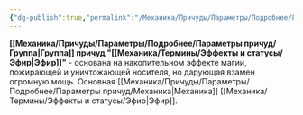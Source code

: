 ```yaml
---
{"dg-publish":true,"permalink":"/Механика/Причуды/Параметры/Подробнее/Группы причуд/Группа - Эфир/","noteIcon":"","created":"2025-09-07T13:19:32.647+03:00","updated":"2025-09-04T07:58:53.455+03:00"}
---
```


**[[Механика/Причуды/Параметры/Подробнее/Параметры причуд/Группа\|Группа]] причуд "[[Механика/Термины/Эффекты и статусы/Эфир\|Эфир]]"** - основана на накопительном эффекте магии, пожирающей и уничтожающей носителя, но дарующая взамен огромную мощь. Основная [[Механика/Причуды/Параметры/Подробнее/Параметры причуд/Механика\|Механика]] [[Механика/Термины/Эффекты и статусы/Эфир\|Эфир]]. 